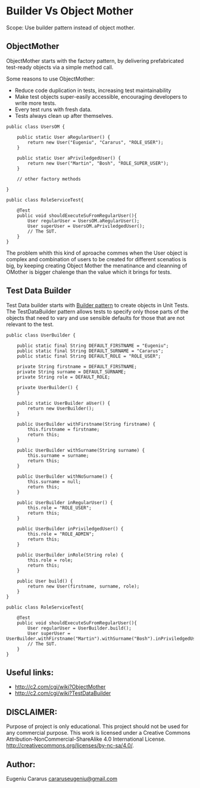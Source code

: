 # Builder Vs Object Mother

Scope: Use builder pattern instead of object mother.


## ObjectMother 
ObjectMother starts with the factory pattern, by delivering prefabricated test-ready objects via a simple method call. 

Some reasons to use ObjectMother:
- Reduce code duplication in tests, increasing test maintainability
- Make test objects super-easily accessible, encouraging developers to write more tests.
- Every test runs with fresh data.
- Tests always clean up after themselves.

``` 
public class UsersOM {

    public static User aRegularUser() {
        return new User("Eugeniu", "Cararus", "ROLE_USER");
    }

	public static User aPriviledgedUser() {
        return new User("Martin", "Bosh", "ROLE_SUPER_USER");
    }

    // other factory methods

}

public class RoleServiceTest{
	
	@Test
	public void shouldExecuteSuFromRegularUser(){
		User regularUser = UsersOM.aRegularUser();
		User superUser = UsersOM.aPriviledgedUser();
		// The SUT.
	}	
}

``` 
The problem whith this kind of aproache commes when the User object is complex and combination of users to be created for different scenatios is big, by keeping creating Object Mother the menatinance and cleanning of OMother is bigger chalenge than the value which it brings for tests.

## Test Data Builder
Test Data builder starts with [Builder pattern](https://cararuseugeniu.blogspot.co.uk/p/design-patterns-in-images.html) to create objects in Unit Tests. 
The TestDataBuilder pattern allows tests to specify only those parts of the objects that need to vary and use sensible defaults for those that are not relevant to the test.

``` 
public class UserBuilder {

    public static final String DEFAULT_FIRSTNAME = "Eugeniu";
    public static final String DEFAULT_SURNAME = "Cararus";
    public static final String DEFAULT_ROLE = "ROLE_USER";

    private String firstname = DEFAULT_FIRSTNAME;
    private String surname = DEFAULT_SURNAME;
    private String role = DEFAULT_ROLE;
    
    private UserBuilder() {
    }

    public static UserBuilder aUser() {
        return new UserBuilder();
    }

    public UserBuilder withFirstname(String firstname) {
        this.firstname = firstname;
        return this;
    }

    public UserBuilder withSurname(String surname) {
        this.surname = surname;
        return this;
    }

    public UserBuilder withNoSurname() {
        this.surname = null;
        return this;
    }

    public UserBuilder inRegularUser() {
        this.role = "ROLE_USER";
        return this;
    }

    public UserBuilder inPriviledgedUser() {
        this.role = "ROLE_ADMIN";
        return this;
    }

    public UserBuilder inRole(String role) {
        this.role = role;
        return this;
    }

    public User build() {
        return new User(firstname, surname, role);
    }
}

public class RoleServiceTest{
	
	@Test
	public void shouldExecuteSuFromRegularUser(){
		User regularUser = UserBuilder.build();
		User superUser = UserBuilder.withFirstname("Martin").withSurname("Bosh").inPriviledgedUser().build();
		// The SUT.
	}	
}
``` 

## Useful links: 
* http://c2.com/cgi/wiki?ObjectMother
* http://c2.com/cgi/wiki?TestDataBuilder

## DISCLAIMER:
Purpose of project is only educational.
This project should not be used for any commercial purpose.
This work is licensed under a Creative Commons Attribution-NonCommercial-ShareAlike 4.0 International License.
http://creativecommons.org/licenses/by-nc-sa/4.0/.

## Author:
Eugeniu Cararus
cararuseugeniu@gmail.com
